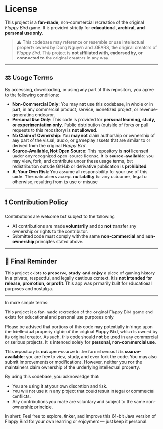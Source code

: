 # License

This project is a **fan-made**, non-commercial recreation of the original *Flappy Bird* game. It is provided strictly for **educational, archival, and personal use only**.

> ⚠️ This codebase may reference or resemble or use intellectual property owned by Dong Nguyen and .GEARS, the original creators of *Flappy Bird*. This project is **not affiliated with, endorsed by, or connected to** the original creators in any way.

---

## ⚖️ Usage Terms

By accessing, downloading, or using any part of this repository, you agree to the following conditions:

- **Non-Commercial Only**: You may **not** use this codebase, in whole or in part, in any commercial product, service, monetized project, or revenue-generating endeavor.
- **Personal Use Only**: This code is provided for **personal learning, study, or experimentation only**. Public distribution (outside of forks or pull requests to this repository) is **not allowed**.
- **No Claim of Ownership**: You **may not** claim authorship or ownership of any part of the visual, audio, or gameplay assets that are similar to or derived from the original *Flappy Bird*.
- **Source-Available, Not Open Source**: This repository is **not** licensed under any recognized open-source license. It is **source-available**: you may view, fork, and contribute under these usage terms, but redistribution outside GitHub or derivative publication is **prohibited**.
- **At Your Own Risk**: You assume all responsibility for your use of this code. The maintainers accept **no liability** for any outcomes, legal or otherwise, resulting from its use or misuse.

---

## ❗ Contribution Policy

Contributions are welcome but subject to the following:

- All contributions are made **voluntarily** and do **not** transfer any ownership or rights to the contributor.
- Submitted code must comply with the same **non-commercial** and **non-ownership** principles stated above.

---

## 🛑 Final Reminder

This project exists to **preserve, study, and enjoy** a piece of gaming history in a private, respectful, and legally cautious context. It is **not intended for release, promotion, or profit**. This app was primarily built for educational purposes and nostalgia.

---

In more simple terms:

This project is a fan-made recreation of the original Flappy Bird game and exists for educational and personal use purposes only.  
  
Please be advised that portions of this code may potentially infringe upon the intellectual property rights of the original Flappy Bird, which is owned by its original creator. As such, this code should **not** be used in any commercial or serious projects. It is intended solely for **personal, non-commercial use**.  
  
This repository is **not** open-source in the formal sense. It is **source-available**: you are free to view, study, and even fork the code. You may also submit improvements or modifications. However, neither you nor the maintainers claim ownership of the underlying intellectual property.  
  
By using this codebase, you acknowledge that:  
- You are using it at your own discretion and risk.  
- You will not use it in any project that could result in legal or commercial conflicts.  
- Any contributions you make are voluntary and subject to the same non-ownership principle.  
  
In short: Feel free to explore, tinker, and improve this 64-bit Java version of Flappy Bird for your own learning or enjoyment — just keep it personal.  
